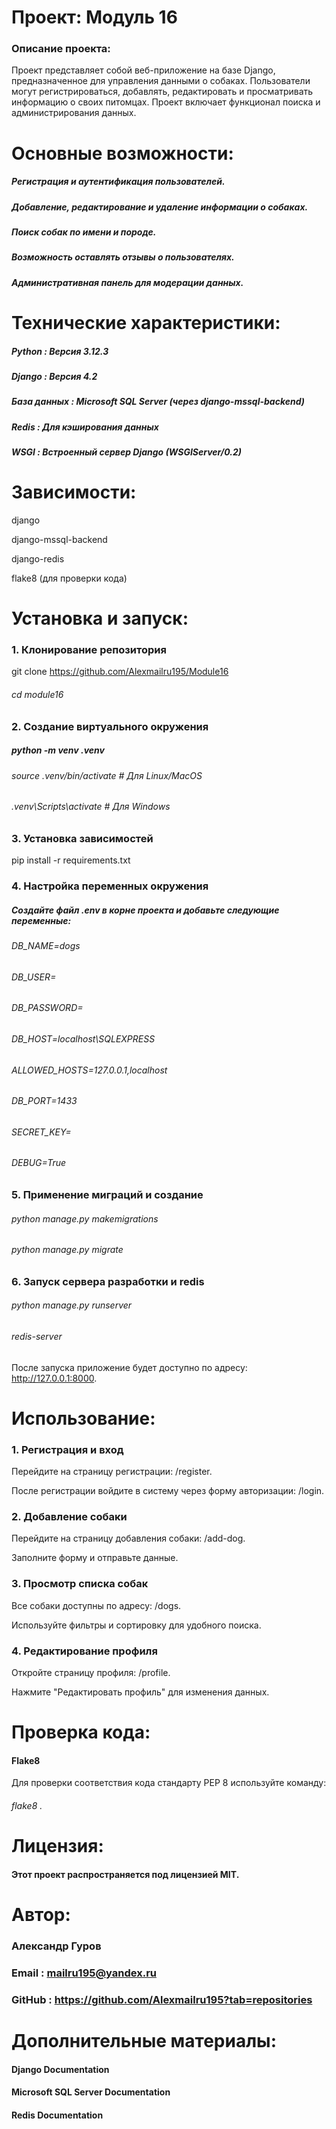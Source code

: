# Проект: Модуль 16

### Описание проекта:

Проект представляет собой веб-приложение на базе Django, предназначенное для управления данными о собаках. Пользователи могут регистрироваться, добавлять, редактировать и просматривать информацию о своих питомцах. Проект включает функционал поиска и администрирования данных.

# Основные возможности:

##### Регистрация и аутентификация пользователей.
##### Добавление, редактирование и удаление информации о собаках.
##### Поиск собак по имени и породе.
##### Возможность оставлять отзывы о пользователях.
##### Административная панель для модерации данных.

# Технические характеристики:

##### Python : Версия 3.12.3

##### Django : Версия 4.2

##### База данных : Microsoft SQL Server (через django-mssql-backend)

##### Redis : Для кэширования данных

##### WSGI : Встроенный сервер Django (WSGIServer/0.2)

# Зависимости:

django

django-mssql-backend

django-redis

flake8 (для проверки кода)

# Установка и запуск:

### 1. Клонирование репозитория

git clone https://github.com/Alexmailru195/Module16

###### cd module16

### 2. Создание виртуального окружения

##### python -m venv .venv

###### source .venv/bin/activate   # Для Linux/MacOS

###### .venv\Scripts\activate      # Для Windows

### 3. Установка зависимостей

pip install -r requirements.txt

### 4. Настройка переменных окружения

##### Создайте файл .env в корне проекта и добавьте следующие переменные:

###### DB_NAME=dogs

###### DB_USER=

###### DB_PASSWORD=

###### DB_HOST=localhost\SQLEXPRESS

###### ALLOWED_HOSTS=127.0.0.1,localhost

###### DB_PORT=1433

###### SECRET_KEY=

###### DEBUG=True

### 5. Применение миграций и создание

###### python manage.py makemigrations

###### python manage.py migrate

### 6. Запуск сервера разработки и redis

###### python manage.py runserver

###### redis-server

После запуска приложение будет доступно по адресу: http://127.0.0.1:8000.

# Использование:

### 1. Регистрация и вход

Перейдите на страницу регистрации: /register.

После регистрации войдите в систему через форму авторизации: /login.

### 2. Добавление собаки

Перейдите на страницу добавления собаки: /add-dog.

Заполните форму и отправьте данные.

### 3. Просмотр списка собак

Все собаки доступны по адресу: /dogs.

Используйте фильтры и сортировку для удобного поиска.

### 4. Редактирование профиля

Откройте страницу профиля: /profile.

Нажмите "Редактировать профиль" для изменения данных.

# Проверка кода:

#### Flake8

Для проверки соответствия кода стандарту PEP 8 используйте команду:

###### flake8 .

# Лицензия:

#### Этот проект распространяется под лицензией MIT.

# Автор:

### Александр Гуров

### Email : mailru195@yandex.ru

### GitHub : https://github.com/Alexmailru195?tab=repositories

# Дополнительные материалы:

#### Django Documentation

#### Microsoft SQL Server Documentation

#### Redis Documentation